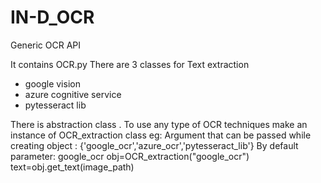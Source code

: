 # IN-D_OCR
Generic OCR API

It contains OCR.py
There are 3 classes for Text extraction 
  - google vision
  - azure cognitive service
  - pytesseract lib
  
 There is abstraction class .
 To use any type of OCR techniques
 make an instance of OCR_extraction class 
 eg:
 Argument that can be passed while creating object : {'google_ocr','azure_ocr','pytesseract_lib'} By default parameter: google_ocr
 obj=OCR_extraction("google_ocr")
 text=obj.get_text(image_path)
 
